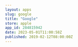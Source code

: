 ```yaml
---
layout: apps
slug: google
title: "Google"
store: apple
app_id: 284815942
date: 2023-05-01T11:00:58Z
published: 2019-02-12T08:00:00Z
---
```

